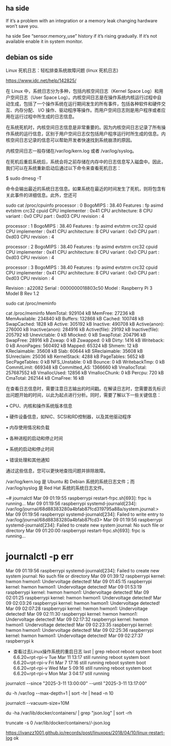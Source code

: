 

## ha side
If it’s a problem with an integration or a memory leak changing hardware won’t save you.

ha side
See “sensor.memory_use” history if it’s rising gradually. If it’s not available enable it in system monitor.


## debian os side

Linux 死机日志：轻松排查系统故障问题 (linux 死机日志)

https://www.idc.net/help/142825/

在 Linux 中，系统日志分为多种，包括内核空间日志（Kernel Space Log）和用户空间日志（User Space Log）。内核空间日志是在操作系统内核运行过程中自动生成，包括了一个操作系统在运行期间发生的所有事件，包括各种软件和硬件交互、内存分配、 I/O 操作、驱动程序等操作。而用户空间日志则是用户程序或者应用在运行过程中所生成的日志信息。

在系统死机时，内核空间日志信息是非常重要的。因为内核空间日志记录了所有操作系统的运行信息，区别于用户空间日志仅包括用户程序运行时所生成的信息。内核空间日志记录的信息可以帮助开发者快速找到系统崩溃的原因。

内核空间日志一般存储在/var/log/kern.log 或者 /var/log/syslog。


在死机后重启系统后，系统会将之前存储在内存中的日志信息写入磁盘中。因此，我们可以在系统重新启动后通过以下命令来查看死机日志：

$ sudo dmesg -T

命令会输出最近的系统日志信息。如果系统在最近的时间发生了死机，则将包含有关此事件的详细信息。此外，您还可

 sudo cat /proc/cpuinfo
processor	: 0
BogoMIPS	: 38.40
Features	: fp asimd evtstrm crc32 cpuid
CPU implementer	: 0x41
CPU architecture: 8
CPU variant	: 0x0
CPU part	: 0xd03
CPU revision	: 4

processor	: 1
BogoMIPS	: 38.40
Features	: fp asimd evtstrm crc32 cpuid
CPU implementer	: 0x41
CPU architecture: 8
CPU variant	: 0x0
CPU part	: 0xd03
CPU revision	: 4

processor	: 2
BogoMIPS	: 38.40
Features	: fp asimd evtstrm crc32 cpuid
CPU implementer	: 0x41
CPU architecture: 8
CPU variant	: 0x0
CPU part	: 0xd03
CPU revision	: 4

processor	: 3
BogoMIPS	: 38.40
Features	: fp asimd evtstrm crc32 cpuid
CPU implementer	: 0x41
CPU architecture: 8
CPU variant	: 0x0
CPU part	: 0xd03
CPU revision	: 4

Revision	: a22082
Serial		: 0000000018803c50
Model		: Raspberry Pi 3 Model B Rev 1.2

sudo cat /proc/meminfo

 cat /proc/meminfo
MemTotal:         929104 kB
MemFree:           27236 kB
MemAvailable:     234840 kB
Buffers:          132868 kB
Cached:           100748 kB
SwapCached:         1828 kB
Active:           305192 kB
Inactive:         490708 kB
Active(anon):     276000 kB
Inactive(anon):   284916 kB
Active(file):      29192 kB
Inactive(file):   205792 kB
Unevictable:           0 kB
Mlocked:               0 kB
SwapTotal:        204796 kB
SwapFree:          28916 kB
Zswap:                 0 kB
Zswapped:              0 kB
Dirty:              1416 kB
Writeback:             0 kB
AnonPages:        560492 kB
Mapped:            65324 kB
Shmem:                12 kB
KReclaimable:      35608 kB
Slab:              60644 kB
SReclaimable:      35608 kB
SUnreclaim:        25036 kB
KernelStack:        4288 kB
PageTables:         5652 kB
SecPageTables:         0 kB
NFS_Unstable:          0 kB
Bounce:                0 kB
WritebackTmp:          0 kB
CommitLimit:      669348 kB
Committed_AS:    1366660 kB
VmallocTotal:   257687552 kB
VmallocUsed:       12856 kB
VmallocChunk:          0 kB
Percpu:              720 kB
CmaTotal:         262144 kB
CmaFree:              16 kB


在查看日志信息时，需要注意日志输出的时间戳。在解读日志时，您需要首先标识出问题开始的时间，以此为起点进行分析。同时，需要了解以下一些关键信息：

• CPU、内核和操作系统版本信息

• 硬件设备信息，如NIC、SCSI和RD控制器，以及其他驱动程序

• 内存使用情况和负载

• 各种进程的启动和停止时间

• 系统的启动和停止时间

• 错误处理和其他通知

通过这些信息，您可以更快地查找问题并排除故障。




/var/log/kern.log 是 Ubuntu 和 Debian 系统的系统日志文件；而 /var/log/syslog 是 Red Hat 系统的系统日志文件。

~# journalctl
Mar 09 01:19:55 raspberrypi restart-frpc.sh[693]: frpc is  running...
Mar 09 01:19:56 raspberrypi systemd-journald[234]: /var/log/journal/68d88383280a4bfab87fcd319795a88a/system.journal:>
Mar 09 01:19:56 raspberrypi systemd-journald[234]: Failed to write entry to /var/log/journal/68d88383280a4bfab87fcd3>
Mar 09 01:19:56 raspberrypi systemd-journald[234]: Failed to create new system journal: No such file or directory
Mar 09 01:20:00 raspberrypi restart-frpc.sh[693]: frpc is  running...


# journalctl -p err
Mar 09 01:19:56 raspberrypi systemd-journald[234]: Failed to create new system journal: No such file or directory
Mar 09 01:39:12 raspberrypi kernel: hwmon hwmon1: Undervoltage detected!
Mar 09 01:45:15 raspberrypi kernel: hwmon hwmon1: Undervoltage detected!
Mar 09 01:53:19 raspberrypi kernel: hwmon hwmon1: Undervoltage detected!
Mar 09 02:01:25 raspberrypi kernel: hwmon hwmon1: Undervoltage detected!
Mar 09 02:03:26 raspberrypi kernel: hwmon hwmon1: Undervoltage detected!
Mar 09 02:07:28 raspberrypi kernel: hwmon hwmon1: Undervoltage detected!
Mar 09 02:11:30 raspberrypi kernel: hwmon hwmon1: Undervoltage detected!
Mar 09 02:17:32 raspberrypi kernel: hwmon hwmon1: Undervoltage detected!
Mar 09 02:23:35 raspberrypi kernel: hwmon hwmon1: Undervoltage detected!
Mar 09 02:25:36 raspberrypi kernel: hwmon hwmon1: Undervoltage detected!
Mar 09 02:27:37 raspberrypi k

- 查看过去Linux操作系统的重启日志
last | grep reboot
reboot   system boot  6.6.20+rpt-rpi-v Tue Mar 11 13:17   still running
reboot   system boot  6.6.20+rpt-rpi-v Fri Mar  7 17:16   still running
reboot   system boot  6.6.20+rpt-rpi-v Wed Mar  5 09:16   still running
reboot   system boot  6.6.20+rpt-rpi-v Mon Mar  3 04:17   still running


journalctl --since "2025-3-11 13:00:00" --until "2025-3-11 13:17:00"



du -h /var/log --max-depth=1 | sort -hr | head -n 10

journalctl --vacuum-size=10M



du -ha /var/lib/docker/containers/ | grep "json.log" | sort -rh

truncate -s 0 /var/lib/docker/containers/*/*-json.log 



https://ivanzz1001.github.io/records/post/linuxops/2018/04/10/linux-restart-log  ok

